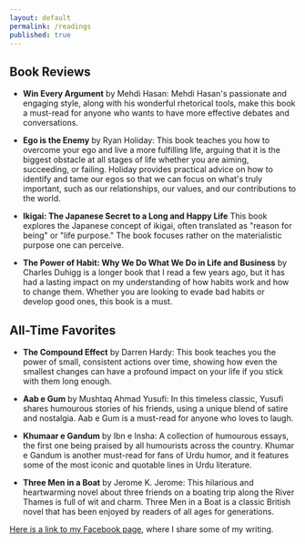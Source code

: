 ```yaml
---
layout: default
permalink: /readings
published: true
---
```


## Book Reviews

* **Win Every Argument** by Mehdi Hasan: Mehdi Hasan's passionate and engaging style, along with his wonderful rhetorical tools, make this book a must-read for anyone who wants to have more effective debates and conversations. 

* **Ego is the Enemy** by Ryan Holiday: This book teaches you how to overcome your ego and live a more fulfilling life, arguing that it is the biggest obstacle at all stages of life whether you are aiming, succeeding, or failing. Holiday provides practical advice on how to identify and tame our egos so that we can focus on what's truly important, such as our relationships, our values, and our contributions to the world.

* **Ikigai: The Japanese Secret to a Long and Happy Life** This book explores the Japanese concept of ikigai, often translated as "reason for being" or "life purpose." The book focuses rather on the materialistic purpose one can perceive.

* **The Power of Habit: Why We Do What We Do in Life and Business** by Charles Duhigg is a longer book that I read a few years ago, but it has had a lasting impact on my understanding of how habits work and how to change them. Whether you are looking to evade bad habits or develop good ones, this book is a must.

## All-Time Favorites

* **The Compound Effect** by Darren Hardy: This book teaches you the power of small, consistent actions over time, showing how even the smallest changes can have a profound impact on your life if you stick with them long enough. 

* **Aab e Gum** by Mushtaq Ahmad Yusufi: In this timeless classic, Yusufi shares humourous stories of his friends, using a unique blend of satire and nostalgia. Aab e Gum is a must-read for anyone who loves to laugh.

* **Khumaar e Gandum** by Ibn e Insha: A collection of humourous essays, the first one being praised by all humourists across the country. Khumar e Gandum is another must-read for fans of Urdu humor, and it features some of the most iconic and quotable lines in Urdu literature.

* **Three Men in a Boat** by Jerome K. Jerome: This hilarious and heartwarming novel about three friends on a boating trip along the River Thames is full of wit and charm. Three Men in a Boat is a classic British novel that has been enjoyed by readers of all ages for generations.

[Here is a link to my Facebook page](https://www.facebook.com/anaswriting/), where I share some of my writing.

